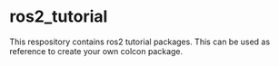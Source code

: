 # ros2_tutorial
This respository contains ros2 tutorial packages. This can be used as reference to create your own colcon package.

